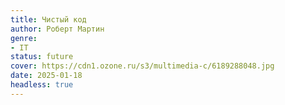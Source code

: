 ```yaml
---
title: Чистый код
author: Роберт Мартин
genre:
- IT
status: future
cover: https://cdn1.ozone.ru/s3/multimedia-c/6189288048.jpg
date: 2025-01-18
headless: true
---
```


